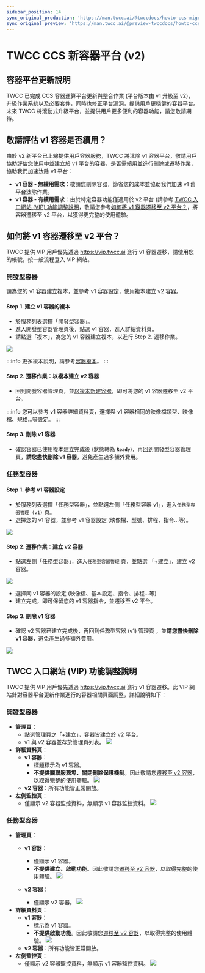 ```yaml
---
sidebar_position: 14
sync_original_production: 'https://man.twcc.ai/@twccdocs/howto-ccs-migrate-container-zh' 
sync_original_preview: 'https://man.twcc.ai/@preview-twccdocs/howto-ccs-migrate-container-zh' 
---
```


# TWCC CCS 新容器平台 (v2)

## 容器平台更新說明

TWCC 已完成 CCS 容器運算平台更新與整合作業 (平台版本由 v1 升級至 v2)，升級作業系統以及必要套件，同時也修正平台漏洞，提供用戶更穩健的容器平台。未來 TWCC 將滾動式升級平台，並提供用戶更多便利的容器功能，請您敬請期待。


## 敬請評估 v1 容器是否續用？

由於 v2 新平台已上線提供用戶容器服務，TWCC 將汰除 v1 容器平台，敬請用戶協助評估您使用中並建立於 v1 平台的容器，是否需續用並進行刪除或遷移作業，協助我們加速汰除 v1 平台：

- **v1 容器 - 無續用需求**：敬請您刪除容器，節省您的成本並協助我們加速 v1 舊平台汰除作業。
- **v1 容器 - 有續用需求**：由於特定容器功能僅適用於 v2 平台 (請參考 [TWCC 入口網站 (VIP) 功能調整說明](#TWCC-入口網站-VIP-功能調整說明)，敬請您參考[如何將 v1 容器遷移至 v2 平台？](#如何將-v1-容器遷移至-v2-平台？)，將容器遷移至 v2 平台，以獲得更完整的使用體驗。


<!-- ## 如何判斷容器是舊是新？

您可以透過建立時間或是 TWCC 入口網站判斷容器建立於 v1 版或是 v2 版平台：

- **建立時間**：
    - v1 舊容器：2022/9/x 前建立之容器<sup>[1]</sup>
    - v2 新容器：2022/9/x 後建立之容器<sup>[1]</sup>

:::info
<sup>[1]</sup> 對於已先行遷移容器之 VIP 用戶：2022/9/xx 為新舊容器分隔時間。
:::

- **入口網站 - 容器詳細資料頁**：
    - v1 舊容器：顯示 (v1) 版本
    > ![](https://i.imgur.com/sVQR9w4.png)
    
    > ![](https://i.imgur.com/DQQ4mY3.png)

    - v2 新容器：無顯示版本
 -->
 
 
## 如何將 v1 容器遷移至 v2 平台？

TWCC 提供 VIP 用戶優先透過 https://vip.twcc.ai 進行 v1 容器遷移，請使用您的帳號，按一般流程登入 VIP 網站。

### 開發型容器

請為您的 v1 容器建立複本，並參考 v1 容器設定，使用複本建立 v2 容器。

#### Step 1. 建立 v1 容器的複本

- 於服務列表選擇「開發型容器」。 
- 進入開發型容器管理頁後，點選 v1 容器，進入詳細資料頁。
- 請點選「複本」，為您的 v1 容器建立複本，以進行 Step 2. 遷移作業。

![](https://i.imgur.com/s7kB8vY.png)

:::info
更多複本說明，請參考[容器複本](https://man.twcc.ai/@twccdocs/doc-ccs-main-zh/%2F%40twccdocs%2Fguide-ccs-duplicate-zh)。
:::


#### Step 2. 遷移作業：以複本建立 v2 容器

- 回到開發容器管理頁，並[以複本新建容器](https://man.twcc.ai/@twccdocs/doc-ccs-main-zh/%2F%40twccdocs%2Fguide-ccs-duplicate-zh#%E4%BB%A5%E8%A4%87%E6%9C%AC%E5%BB%BA%E7%AB%8B%E5%AE%A2%E8%A3%BD%E5%8C%96%E5%AE%B9%E5%99%A8)，即可將您的 v1 容器遷移至 v2 平台。

:::info
您可以參考 v1 容器詳細資料頁，選擇與 v1 容器相同的映像檔類型、映像檔、規格...等設定。
:::

#### Step 3. 刪除 v1 容器

- 確認容器已使用複本建立完成後 (狀態轉為 **`Ready`**)，再回到開發型容器管理頁，**請您盡快刪除 v1 容器**，避免產生過多額外費用。

### 任務型容器

#### Step 1. 參考 v1 容器設定

- 於服務列表選擇「任務型容器」，並點選左側「任務型容器 v1」，進入`任務型容器管理 (v1)` 頁。
- 選擇您的 v1 容器，並參考 v1 容器設定 (映像檔、型號、排程、指令...等)。

![](https://i.imgur.com/OXIwMN5.png)


#### Step 2. 遷移作業：建立 v2 容器

- 點選左側「任務型容器」，進入`任務型容器管理` 頁，並點選 「+建立」，建立 v2 容器。 

![](https://i.imgur.com/tTzD02M.png)


- 選擇同 v1 容器的設定 (映像檔、基本設定、指令、排程...等)
- 建立完成，即可保留您的 v1 容器指令，並遷移至 v2 平台。

#### Step 3. 刪除 v1 容器

- 確認 v2 容器已建立完成後，再回到任務型容器 (v1) 管理頁 ，並**請您盡快刪除 v1 容器**，避免產生過多額外費用。

![](https://i.imgur.com/t1Bah0s.png)


## TWCC 入口網站 (VIP) 功能調整說明

TWCC 提供 VIP 用戶優先透過 https://vip.twcc.ai 進行 v1 容器遷移。此 VIP 網站針對容器平台更新作業進行的容器相關頁面調整，詳細說明如下：

### 開發型容器

- **管理頁**：
    - 點選管理頁之「+建立」，容器皆建立於 v2 平台。
    - v1 與 v2 容器並存於管理頁列表。 
    ![](https://i.imgur.com/H5QQ60B.png)
- **詳細資料頁**：
    - **v1 容器**：
        - 標題標示為 v1 容器。
        - **不提供關聯服務埠、關閉刪除保護機制**。因此敬請您[遷移至 v2 容器](#開發型容器)，以取得完整的使用體驗。 
![](https://i.imgur.com/G4Pwqkb.png)
    - **v2 容器**：所有功能皆正常開放。
- **左側監控頁**：
    - 僅顯示 v2 容器監控資料，無顯示 v1 容器監控資料。
![](https://i.imgur.com/y5SVgtM.png)

### 任務型容器

- **管理頁**：
    - **v1 容器**：
        - 僅顯示 v1 容器。
        - **不提供建立、啟動功能**。因此敬請您[遷移至 v2 容器](#任務型容器)，以取得完整的使用體驗。
        ![](https://i.imgur.com/Uzq7nch.png)

    - **v2 容器**：
        - 僅顯示 v2 容器。
        ![](https://i.imgur.com/lGuwgML.png)
- **詳細資料頁**：
    - **v1 容器**：
        - 標示為 v1 容器。
        - **不提供啟動功能**。因此敬請您[遷移至 v2 容器](#任務型容器)，以取得完整的使用體驗。
        ![](https://i.imgur.com/On7xO1v.png)
    - **v2 容器**：所有功能皆正常開放。
- **左側監控頁**：
    - 僅顯示 v2 容器監控資料，無顯示 v1 容器監控資料。
    ![](https://i.imgur.com/AEDtH6k.png)